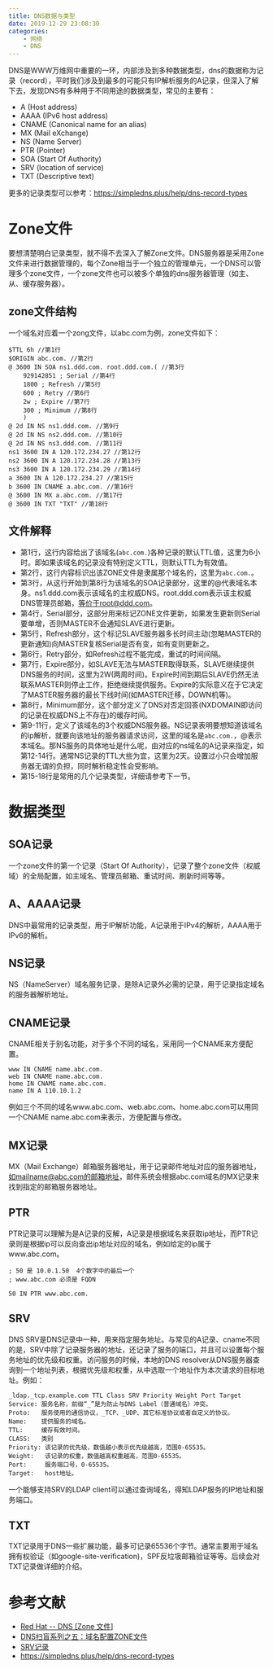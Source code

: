 ```yaml
---
title: DNS数据与类型
date: 2019-12-29 23:08:30
categories: 
    - 网络
    - DNS
---
```

DNS是WWW万维网中重要的一环，内部涉及到多种数据类型，dns的数据称为记录（record），平时我们涉及到最多的可能只有IP解析服务的A记录，但深入了解下去，发现DNS有多种用于不同用途的数据类型，常见的主要有：
- A (Host address)
- AAAA (IPv6 host address)
- CNAME (Canonical name for an alias)
- MX (Mail eXchange)
- NS (Name Server)
- PTR (Pointer)
- SOA (Start Of Authority)
- SRV (location of service)
- TXT (Descriptive text)

更多的记录类型可以参考：https://simpledns.plus/help/dns-record-types

# Zone文件
要想清楚明白记录类型，就不得不去深入了解Zone文件。DNS服务器是采用Zone文件来进行数据管理的，每个Zone相当于一个独立的管理单元，一个DNS可以管理多个zone文件，一个zone文件也可以被多个单独的dns服务器管理（如主、从、缓存服务器）。

## zone文件结构
一个域名对应着一个zong文件，以abc.com为例，zone文件如下：
```
$TTL 6h //第1行
$ORIGIN abc.com. //第2行
@ 3600 IN SOA ns1.ddd.com. root.ddd.com.( //第3行
    929142851 ; Serial //第4行
    1800 ; Refresh //第5行
    600 ; Retry //第6行
    2w ; Expire //第7行
    300 ; Minimum //第8行
    ) 
@ 2d IN NS ns1.ddd.com. //第9行
@ 2d IN NS ns2.ddd.com. //第10行
@ 2d IN NS ns3.ddd.com. //第11行
ns1 3600 IN A 120.172.234.27 //第12行
ns2 3600 IN A 120.172.234.28 //第13行
ns3 3600 IN A 120.172.234.29 //第14行
a 3600 IN A 120.172.234.27 //第15行
b 3600 IN CNAME a.abc.com. //第16行
@ 3600 IN MX a.abc.com. //第17行
@ 3600 IN TXT "TXT" //第18行
```

## 文件解释
- 第1行，这行内容给出了该域名(`abc.com.`)各种记录的默认TTL值，这里为6小时。即如果该域名的记录没有特别定义TTL，则默认TTL为有效值。
- 第2行，这行内容标识出该ZONE文件是隶属那个域名的，这里为`abc.com.`。
- 第3行，从这行开始到第8行为该域名的SOA记录部分，这里的@代表域名本身。ns1.ddd.com表示该域名的主权威DNS。root.ddd.com表示该主权威DNS管理员邮箱，等价于root@ddd.com。
- 第4行，Serial部分，这部分用来标记ZONE文件更新，如果发生更新则Serial要单增，否则MASTER不会通知SLAVE进行更新。
- 第5行，Refresh部分，这个标记SLAVE服务器多长时间主动(忽略MASTER的更新通知)向MASTER复核Serial是否有变，如有变则更新之。
- 第6行，Retry部分，如Refresh过程不能完成，重试的时间间隔。
- 第7行，Expire部分，如SLAVE无法与MASTER取得联系，SLAVE继续提供DNS服务的时间，这里为2W(两周时间)。Expire时间到期后SLAVE仍然无法联系MASTER则停止工作，拒绝继续提供服务。Expire的实际意义在于它决定了MASTER服务器的最长下线时间(如MASTER迁移，DOWN机等)。
- 第8行，Minimum部分，这个部分定义了DNS对否定回答(NXDOMAIN即访问的记录在权威DNS上不存在)的缓存时间。
- 第9-11行，定义了该域名的3个权威DNS服务器。NS记录表明要想知道该域名的ip解析，就要向该地址的服务器请求访问，这里的域名是`abc.com.`，@表示本域名。那NS服务的具体地址是什么呢，由对应的ns域名的A记录来指定，如第12-14行。通常NS记录的TTL大些为宜，这里为2天。设置过小只会增加服务器无谓的负担，同时解析稳定性会受影响。
- 第15-18行是常用的几个记录类型，详细请参考下一节。

# 数据类型
## SOA记录
一个zone文件的第一个记录（Start Of Authority），记录了整个zone文件（权威域）的全局配置，如主域名、管理员邮箱、重试时间、刷新时间等等。
## A、AAAA记录
DNS中最常用的记录类型，用于IP解析功能，A记录用于IPv4的解析，AAAA用于IPv6的解析。
## NS记录
NS（NameServer）域名服务记录，是除A记录外必需的记录，用于记录指定域名的服务器解析地址。

## CNAME记录
CNAME相关于别名功能，对于多个不同的域名，采用同一个CNAME来方便配置。
```
www IN CNAME name.abc.com.
web IN CNAME name.abc.com.
home IN CNAME name.abc.com.
name IN A 110.10.1.2
```
例如三个不同的域名www.abc.com、web.abc.com、home.abc.com可以用同一个CNAME name.abc.com来表示，方便配置与修改。

## MX记录
MX（Mail Exchange）邮箱服务器地址，用于记录邮件地址对应的服务器地址，如mailname@abc.com的邮箱地址，邮件系统会根据abc.com域名的MX记录来找到指定的邮箱服务器地址。

## PTR
PTR记录可以理解为是A记录的反解，A记录是根据域名来获取ip地址，而PTR记录则是根据ip可以反向查出ip地址对应的域名，例如给定的ip属于www.abc.com。
```
; 50 是 10.0.1.50  4个数字中的最后一个
; www.abc.com 必须是 FQDN

50 IN PTR www.abc.com.
```

## SRV
DNS SRV是DNS记录中一种，用来指定服务地址。与常见的A记录、cname不同的是，SRV中除了记录服务器的地址，还记录了服务的端口，并且可以设置每个服务地址的优先级和权重。访问服务的时候，本地的DNS resolver从DNS服务器查询到一个地址列表，根据优先级和权重，从中选取一个地址作为本次请求的目标地址。例如：
```
_ldap._tcp.example.com TTL Class SRV Priority Weight Port Target
Service: 服务名称，前缀“_”是为防止与DNS Label（普通域名）冲突。
Proto:   服务使用的通信协议，_TCP、_UDP、其它标准协议或者自定义的协议。
Name:    提供服务的域名。
TTL:     缓存有效时间。
CLASS:   类别
Priority: 该记录的优先级，数值越小表示优先级越高，范围0-65535。
Weight:   该记录的权重，数值越高权重越高，范围0-65535。     
Port:     服务端口号，0-65535。
Target:   host地址。
```
一个能够支持SRV的LDAP client可以通过查询域名，得知LDAP服务的IP地址和服务端口。

## TXT
TXT记录用于DNS一些扩展功能，最多可记录65536个字节。通常主要用于域名拥有权验证（如google-site-verification)，SPF反垃圾邮箱验证等等。后续会对TXT记录做详细的介绍。

# 参考文献
- [Red Hat -- DNS [Zone 文件]](https://www.jianshu.com/p/073c4f407395)
- [DNS扫盲系列之五：域名配置ZONE文件](https://www.cnblogs.com/niuchunjian/p/3485724.html)
- [SRV记录](https://www.lijiaocn.com/%E6%8A%80%E5%B7%A7/2017/03/06/dns-srv.html)
- https://simpledns.plus/help/dns-record-types